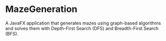# MazeGeneration

A JavaFX application that generates mazes using graph-based algorithms and solves them with Depth-First Search (DFS) and Breadth-First Search (BFS).
